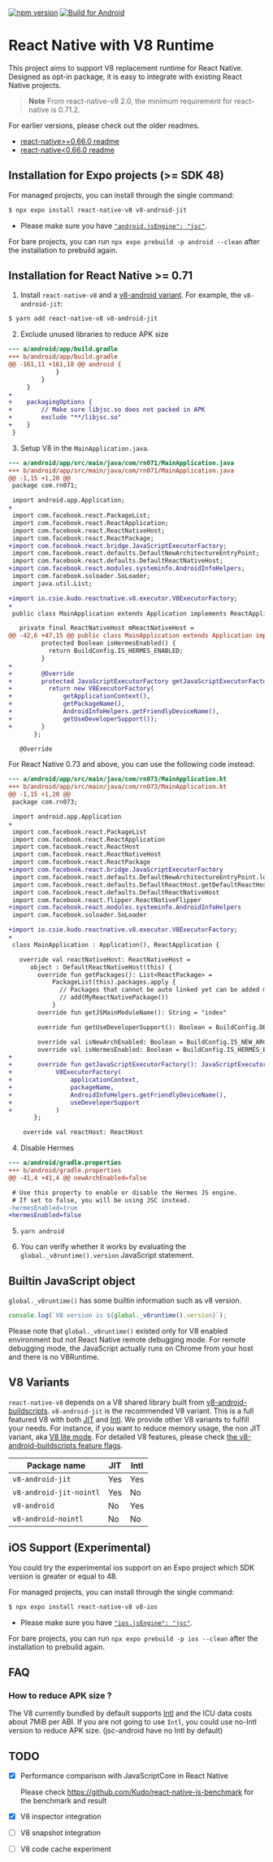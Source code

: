 [![npm version](https://badge.fury.io/js/react-native-v8.svg)](https://badge.fury.io/js/react-native-v8)
[![Build for Android](https://github.com/Kudo/react-native-v8/actions/workflows/android.yml/badge.svg)](https://github.com/Kudo/react-native-v8/actions/workflows/android.yml)

# React Native with V8 Runtime

This project aims to support V8 replacement runtime for React Native. Designed as opt-in package, it is easy to integrate with existing React Native projects.

> **Note** From react-native-v8 2.0, the minimum requirement for react-native is 0.71.2.

For earlier versions, please check out the older readmes.

- [react-native>=0.66.0 readme](https://github.com/Kudo/react-native-v8/blob/1.0-stable/README.md)
- [react-native<0.66.0 readme](https://github.com/Kudo/react-native-v8/blob/0.67-stable/README.md)

## Installation for Expo projects (>= SDK 48)

For managed projects, you can install through the single command:

```sh
$ npx expo install react-native-v8 v8-android-jit
```

- Please make sure you have [`"android.jsEngine": "jsc"`](https://docs.expo.dev/versions/latest/config/app/#jsengine-2).

For bare projects, you can run `npx expo prebuild -p android --clean` after the installation to prebuild again.

## Installation for React Native >= 0.71

1. Install `react-native-v8` and a [v8-android variant](#v8-variants). For example, the `v8-android-jit`:

```sh
$ yarn add react-native-v8 v8-android-jit
```

2. Exclude unused libraries to reduce APK size

```diff
--- a/android/app/build.gradle
+++ b/android/app/build.gradle
@@ -161,11 +161,18 @@ android {
             }
         }
     }
+
+    packagingOptions {
+        // Make sure libjsc.so does not packed in APK
+        exclude "**/libjsc.so"
+    }
 }
```

3. Setup V8 in the `MainApplication.java`.

```diff
--- a/android/app/src/main/java/com/rn071/MainApplication.java
+++ b/android/app/src/main/java/com/rn071/MainApplication.java
@@ -1,15 +1,20 @@
 package com.rn071;

 import android.app.Application;
+
 import com.facebook.react.PackageList;
 import com.facebook.react.ReactApplication;
 import com.facebook.react.ReactNativeHost;
 import com.facebook.react.ReactPackage;
+import com.facebook.react.bridge.JavaScriptExecutorFactory;
 import com.facebook.react.defaults.DefaultNewArchitectureEntryPoint;
 import com.facebook.react.defaults.DefaultReactNativeHost;
+import com.facebook.react.modules.systeminfo.AndroidInfoHelpers;
 import com.facebook.soloader.SoLoader;
 import java.util.List;

+import io.csie.kudo.reactnative.v8.executor.V8ExecutorFactory;
+
 public class MainApplication extends Application implements ReactApplication {

   private final ReactNativeHost mReactNativeHost =
@@ -42,6 +47,15 @@ public class MainApplication extends Application implements ReactApplication {
         protected Boolean isHermesEnabled() {
           return BuildConfig.IS_HERMES_ENABLED;
         }
+
+        @Override
+        protected JavaScriptExecutorFactory getJavaScriptExecutorFactory() {
+          return new V8ExecutorFactory(
+              getApplicationContext(),
+              getPackageName(),
+              AndroidInfoHelpers.getFriendlyDeviceName(),
+              getUseDeveloperSupport());
+        }
       };

   @Override
```

For React Native 0.73 and above, you can use the following code instead:

```diff
--- a/android/app/src/main/java/com/rn073/MainApplication.kt
+++ b/android/app/src/main/java/com/rn073/MainApplication.kt
@@ -1,15 +1,20 @@
 package com.rn073;

 import android.app.Application
+
 import com.facebook.react.PackageList
 import com.facebook.react.ReactApplication
 import com.facebook.react.ReactHost
 import com.facebook.react.ReactNativeHost
 import com.facebook.react.ReactPackage
+import com.facebook.react.bridge.JavaScriptExecutorFactory
 import com.facebook.react.defaults.DefaultNewArchitectureEntryPoint.load
 import com.facebook.react.defaults.DefaultReactHost.getDefaultReactHost
 import com.facebook.react.defaults.DefaultReactNativeHost
 import com.facebook.react.flipper.ReactNativeFlipper
+import com.facebook.react.modules.systeminfo.AndroidInfoHelpers
 import com.facebook.soloader.SoLoader

+import io.csie.kudo.reactnative.v8.executor.V8ExecutorFactory;
+
 class MainApplication : Application(), ReactApplication {

   override val reactNativeHost: ReactNativeHost =
      object : DefaultReactNativeHost(this) {
        override fun getPackages(): List<ReactPackage> =
            PackageList(this).packages.apply {
              // Packages that cannot be auto linked yet can be added manually here, for example:
              // add(MyReactNativePackage())
            }
        override fun getJSMainModuleName(): String = "index"

        override fun getUseDeveloperSupport(): Boolean = BuildConfig.DEBUG

        override val isNewArchEnabled: Boolean = BuildConfig.IS_NEW_ARCHITECTURE_ENABLED
        override val isHermesEnabled: Boolean = BuildConfig.IS_HERMES_ENABLED
+
+       override fun getJavaScriptExecutorFactory(): JavaScriptExecutorFactory =
+            V8ExecutorFactory(
+                applicationContext,
+                packageName,
+                AndroidInfoHelpers.getFriendlyDeviceName(),
+                useDeveloperSupport
+            )
       };

    override val reactHost: ReactHost
```

4. Disable Hermes

```diff
--- a/android/gradle.properties
+++ b/android/gradle.properties
@@ -41,4 +41,4 @@ newArchEnabled=false

 # Use this property to enable or disable the Hermes JS engine.
 # If set to false, you will be using JSC instead.
-hermesEnabled=true
+hermesEnabled=false
```

5. `yarn android`

6. You can verify whether it works by evaluating the `global._v8runtime().version` JavaScript statement.

## Builtin JavaScript object

`global._v8runtime()` has some builtin information such as v8 version.

```js
console.log(`V8 version is ${global._v8runtime().version}`);
```

Please note that `global._v8runtime()` existed only for V8 enabled environment but not React Native remote debugging mode.
For remote debugging mode, the JavaScript actually runs on Chrome from your host and there is no V8Runtime.

## V8 Variants

`react-native-v8` depends on a V8 shared library built from [v8-android-buildscripts](https://github.com/Kudo/v8-android-buildscripts). `v8-android-jit` is the recommended V8 variant. This is a full featured V8 with both [JIT](https://en.wikipedia.org/wiki/Just-in-time_compilation) and [Intl](https://developer.mozilla.org/en-US/docs/Web/JavaScript/Reference/Global_Objects/Intl). We provide other V8 variants to fulfill your needs.
For instance, if you want to reduce memory usage, the non JIT variant, aka [V8 lite mode](https://v8.dev/blog/v8-lite).
For detailed V8 features, please check [the v8-android-buildscripts feature flags](https://github.com/Kudo/v8-android-buildscripts/blob/master/README.md#v8-feature-flags).

| Package name            | JIT | Intl |
| ----------------------- | --- | ---- |
| `v8-android-jit`        | Yes | Yes  |
| `v8-android-jit-nointl` | Yes | No   |
| `v8-android`            | No  | Yes  |
| `v8-android-nointl`     | No  | No   |

## iOS Support (Experimental)

You could try the experimental ios support on an Expo project which SDK version is greater or equal to 48.

For managed projects, you can install through the single command:

```sh
$ npx expo install react-native-v8 v8-ios
```

- Please make sure you have [`"ios.jsEngine": "jsc"`](https://docs.expo.dev/versions/latest/config/app/#jsengine-1).

For bare projects, you can run `npx expo prebuild -p ios --clean` after the installation to prebuild again.

## FAQ

### How to reduce APK size ?

The V8 currently bundled by default supports [Intl](https://developer.mozilla.org/en-US/docs/Web/JavaScript/Reference/Global_Objects/Intl) and the ICU data costs about 7MiB per ABI. If you are not going to use `Intl`, you could use no-Intl version to reduce APK size. (jsc-android have no Intl by default)

## TODO

- [x] Performance comparison with JavaScriptCore in React Native

  Please check https://github.com/Kudo/react-native-js-benchmark for the benchmark and result

- [x] V8 inspector integration
- [ ] V8 snapshot integration
- [ ] V8 code cache experiment
